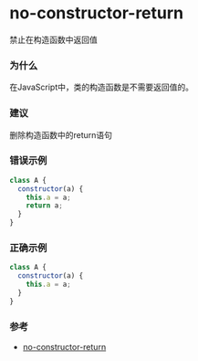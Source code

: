 # no-constructor-return

禁止在构造函数中返回值

### 为什么

在JavaScript中，类的构造函数是不需要返回值的。

### 建议

删除构造函数中的return语句

### 错误示例

```js
class A {
  constructor(a) {
    this.a = a;
    return a;
  }
}
```

### 正确示例

```js
class A {
  constructor(a) {
    this.a = a;
  }
}
```

### 参考

- [no-constructor-return](https://eslint.org/docs/rules/no-constructor-return)
